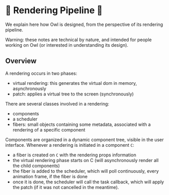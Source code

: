 # 🦉 Rendering Pipeline 🦉

We explain here how Owl is designed, from the perspective of its rendering
pipeline.

Warning: these notes are technical by nature, and intended for people working
on Owl (or interested in understanding its design).

## Overview

A rendering occurs in two phases:

- virtual rendering: this generates the virtual dom in memory, asynchronously
- patch: applies a virtual tree to the screen (synchronously)


There are several classes involved in a rendering:

- components
- a scheduler
- fibers: small objects containing some metadata, associated with a rendering of
  a specific component


Components are organized in a dynamic component tree, visible in the user
interface.  Whenever a rendering is initiated in a component `C`:
- a fiber is created on `C` with the rendering props information
- the virtual rendering phase starts on C (will asynchronously render all the
  child components)
- the fiber is added to the scheduler, which will poll continuously, every
  animation frame, if the fiber is done
- once it is done, the scheduler will call the task callback, which will apply
  the patch (if it was not cancelled in the meantime).

